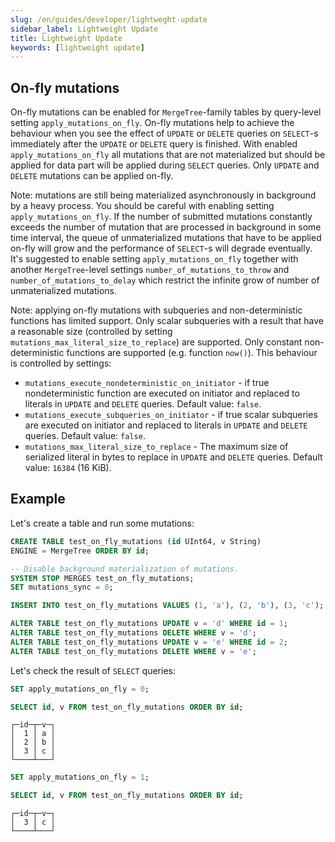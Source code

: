 ```yaml
---
slug: /en/guides/developer/lightweght-update
sidebar_label: Lightweight Update
title: Lightweight Update
keywords: [lightweight update]
---
```


## On-fly mutations

On-fly mutations can be enabled for `MergeTree`-family tables by query-level setting `apply_mutations_on_fly`. On-fly mutations help to achieve the behaviour when you see the effect of `UPDATE` or `DELETE` queries on `SELECT`-s immediately after the `UPDATE` or `DELETE` query is finished. With enabled `apply_mutations_on_fly` all mutations that are not materialized but should be applied for data part will be applied during `SELECT` queries. Only `UPDATE` and `DELETE` mutations can be applied on-fly.


Note: mutations are still being materialized asynchronously in background by a heavy process. You should be careful with enabling setting `apply_mutations_on_fly`. If the number of submitted mutations constantly exceeds the number of mutation that are processed in background in some time interval, the queue of unmaterialized mutations that have to be applied on-fly will grow and the performance of `SELECT`-s will degrade eventually. It's suggested to enable setting `apply_mutations_on_fly` together with another `MergeTree`-level settings `number_of_mutations_to_throw` and `number_of_mutations_to_delay` which restrict the infinite grow of number of unmaterialized mutations.

Note: applying on-fly mutations with subqueries and non-deterministic functions has limited support. Only scalar subqueries with a result that have a reasonable size (controlled by setting `mutations_max_literal_size_to_replace`) are supported. Only constant non-deterministic functions are supported (e.g. function `now()`). This behaviour is controlled by settings:

- `mutations_execute_nondeterministic_on_initiator` - if true nondeterministic function are executed on initiator and replaced to literals in `UPDATE` and `DELETE` queries. Default value: `false`.
- `mutations_execute_subqueries_on_initiator` - if true scalar subqueries are executed on initiator and replaced to literals in `UPDATE` and `DELETE` queries. Default value: `false`.
 - `mutations_max_literal_size_to_replace` - The maximum size of serialized literal in bytes to replace in `UPDATE` and `DELETE` queries. Default value: `16384` (16 KiB).
 
## Example

Let's create a table and run some mutations:
```sql
CREATE TABLE test_on_fly_mutations (id UInt64, v String) 
ENGINE = MergeTree ORDER BY id;

-- Disable background materialization of mutations.
SYSTEM STOP MERGES test_on_fly_mutations;
SET mutations_sync = 0;

INSERT INTO test_on_fly_mutations VALUES (1, 'a'), (2, 'b'), (3, 'c');

ALTER TABLE test_on_fly_mutations UPDATE v = 'd' WHERE id = 1;
ALTER TABLE test_on_fly_mutations DELETE WHERE v = 'd';
ALTER TABLE test_on_fly_mutations UPDATE v = 'e' WHERE id = 2;
ALTER TABLE test_on_fly_mutations DELETE WHERE v = 'e';
```

Let's check the result of `SELECT` queries:
```sql
SET apply_mutations_on_fly = 0;

SELECT id, v FROM test_on_fly_mutations ORDER BY id;
```

```
┌─id─┬─v─┐
│  1 │ a │
│  2 │ b │
│  3 │ c │
└────┴───┘
```

```sql
SET apply_mutations_on_fly = 1;

SELECT id, v FROM test_on_fly_mutations ORDER BY id;
```

```
┌─id─┬─v─┐
│  3 │ c │
└────┴───┘
```
